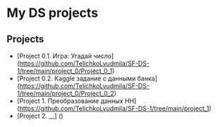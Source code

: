 # My DS projects

## Projects

* [Project 0.1. Игра: Угадай число] (https://github.com/TelichkoLyudmila/SF-DS-1/tree/main/project_0/Project_0_1)
* [Project 0.2. Kaggle задание с данными банка] (https://github.com/TelichkoLyudmila/SF-DS-1/tree/main/project_0/Project_0_2)
* [Project 1. Преобразование данных HH] (https://github.com/TelichkoLyudmila/SF-DS-1/tree/main/project_1) 
* [Project 2. __] ()

